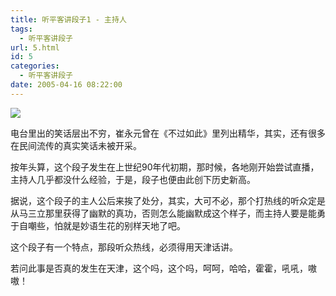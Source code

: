 ```yaml
---
title: 听平客讲段子1 - 主持人
tags:
  - 听平客讲段子
url: 5.html
id: 5
categories:
  - 听平客讲段子
date: 2005-04-16 08:22:00
---
```


![](http://web.archive.org/web/20080724181912im_/http://www.antiwave.net/05-04-16.gif)

电台里出的笑话层出不穷，崔永元曾在《不过如此》里列出精华，其实，还有很多在民间流传的真实笑话未被开采。

按年头算，这个段子发生在上世纪90年代初期，那时候，各地刚开始尝试直播，主持人几乎都没什么经验，于是，段子也便由此创下历史新高。

据说，这个段子的主人公后来挨了处分，其实，大可不必，那个打热线的听众定是从马三立那里获得了幽默的真功，否则怎么能幽默成这个样子，而主持人要是能勇于自嘲些，怕就是妙语生花的别样天地了吧。

这个段子有一个特点，那段听众热线，必须得用天津话讲。

若问此事是否真的发生在天津，这个吗，这个吗，呵呵，哈哈，霍霍，吼吼，嗷嗷！